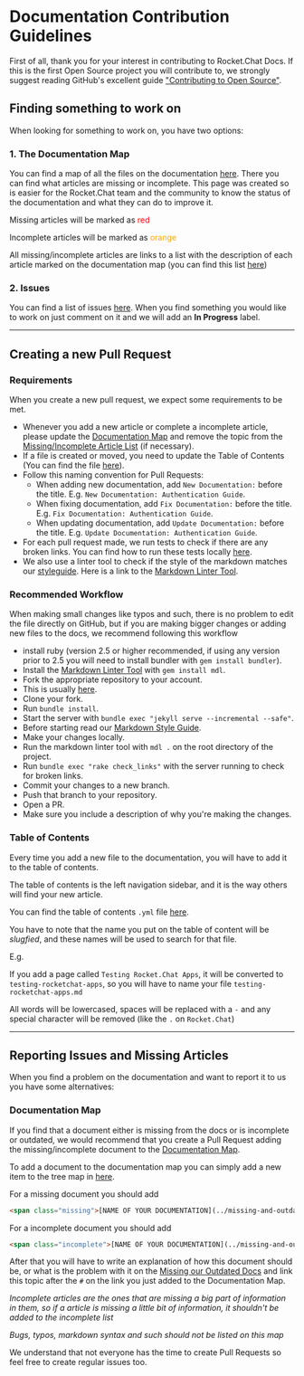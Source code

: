 # Documentation Contribution Guidelines

First of all, thank you for your interest in contributing to Rocket.Chat Docs.
If this is the first Open Source project you will contribute to,
we strongly suggest reading GitHub's excellent guide
["Contributing to Open Source"](https://guides.github.com/activities/contributing-to-open-source/).

## Finding something to work on

When looking for something to work on, you have two options:

### 1. The Documentation Map

You can find a map of all the files on the documentation [here](../documentation-map). There you can find what articles are missing or incomplete. This page was created so is easier for the Rocket.Chat team and the community to know the status of the documentation and what they can do to improve it.

Missing articles will be marked as <span style="color:red"> red </span>

Incomplete articles will be marked as <span style="color:orange"> orange </span>

All missing/incomplete articles are links to a list with the description of each article marked on the documentation map (you can find this list [here](../missing-and-outdated-list))

### 2. Issues

You can find a list of issues [here](https://github.com/RocketChat/Rocket.Chat.Docs/issues).
When you find something you would like to work on just comment on it and we will add an __In Progress__ label.

---

## Creating a new Pull Request

### Requirements

When you create a new pull request, we expect some requirements to be met.

- Whenever you add a new article or complete a incomplete article, please update the [Documentation Map](../contributing/documentation/documentation-map) and remove the topic from the [Missing/Incomplete Article List](../contributing/documentation/missing-and-outdated-list) (if necessary).
- If a file is created or moved, you need to update the Table of Contents (You can find the file [here](https://github.com/RocketChat/docs/blob/master/_data/toc.yml)).
- Follow this naming convention for Pull Requests:
    - When adding new documentation, add `New Documentation:` before the title. E.g. `New Documentation: Authentication Guide`.
    - When fixing documentation, add `Fix Documentation:` before the title. E.g. `Fix Documentation: Authentication Guide`.
    - When updating documentation, add `Update Documentation:` before the title. E.g. `Update Documentation: Authentication Guide`.
- For each pull request made, we run tests to check if there are any broken links. You can find how to run these tests locally [here](#test).
- We also use a linter tool to check if the style of the markdown matches our [styleguide](../markdown-styleguide). Here is a link to the [Markdown Linter Tool](https://github.com/markdownlint/markdownlint).

### Recommended Workflow

When making small changes like typos and such, there is no problem to edit the file directly on GitHub, but if you are making bigger changes or adding new files to the docs, we recommend following this workflow

- install ruby (version 2.5 or higher recommended, if using any version prior to 2.5 you will need to install bundler with `gem install bundler`).
- Install the [Markdown Linter Tool](https://github.com/markdownlint/markdownlint) with `gem install mdl`.
- Fork the appropriate repository to your account.
- This is usually [here](https://github.com/RocketChat/docs).
- Clone your fork.
- Run `bundle install`.
- Start the server with `bundle exec "jekyll serve --incremental --safe"`.
- Before starting read our [Markdown Style Guide](../markdown-styleguide).
- Make your changes locally.
- Run the markdown linter tool with `mdl .` on the root directory of the project.
- Run `bundle exec "rake check_links"` with the server running to check for broken links.
- Commit your changes to a new branch.
- Push that branch to your repository.
- Open a PR.
- Make sure you include a description of why you're making the changes.

### Table of Contents

Every time you add a new file to the documentation, you will have to add it to the table of contents.

The table of contents is the left navigation sidebar, and it is the way others will find your new article.

You can find the table of contents `.yml` file [here](https://github.com/RocketChat/docs/blob/master/_data/toc.yml).

You have to note that the name you put on the table of content will be _slugfied_, and these names will be used to search for that file.

E.g.

If you add a page called `Testing Rocket.Chat Apps`, it will be converted to `testing-rocketchat-apps`, so you will have to name your file `testing-rocketchat-apps.md`

All words will be lowercased, spaces will be replaced with a `-` and any special character will be removed (like the `.` on `Rocket.Chat`)

---

## Reporting Issues and Missing Articles

When you find a problem on the documentation and want to report it to us you have some alternatives:

### Documentation Map

If you find that a document either is missing from the docs or is incomplete or outdated, we would recommend that you create a Pull Request adding the missing/incomplete document to the [Documentation Map](../contributing/documentation/documentation-map).

To add a document to the documentation map you can simply add a new item to the tree map in [here](../contributing/documentation/documentation-map).

For a missing document you should add

```HTML
<span class="missing">[NAME OF YOUR DOCUMENTATION](../missing-and-outdated-list/#TITLE ON THE MISSING LIST)</span>
```

For a incomplete document you should add

```HTML
<span class="incomplete">[NAME OF YOUR DOCUMENTATION](../missing-and-outdated-list/#TITLE ON THE MISSING LIST)</span>
```

After that you will have to write an explanation of how this document should be, or what is the problem with it on the [Missing our Outdated Docs](../missing-and-outdated-list) and link this topic after the `#` on the link you just added to the Documentation Map.

_Incomplete articles are the ones that are missing a big part of information in them, so if a article is missing a little bit of information, it shouldn't be added to the incomplete list_

_Bugs, typos, markdown syntax and such should not be listed on this map_

We understand that not everyone has the time to create Pull Requests so feel free to create regular issues too.